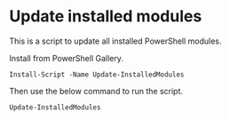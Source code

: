 # Update installed modules

This is a script to update all installed PowerShell modules.

Install from PowerShell Gallery.

```
Install-Script -Name Update-InstalledModules
```

Then use the below command to run the script.

```
Update-InstalledModules
```